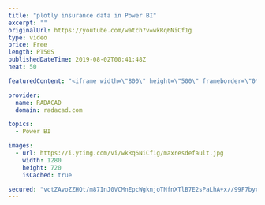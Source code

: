 ```yaml
---
title: "plotly insurance data in Power BI"
excerpt: ""
originalUrl: https://youtube.com/watch?v=wkRq6NiCf1g
type: video
price: Free
length: PT50S
publishedDateTime: 2019-08-02T00:41:48Z
heat: 50

featuredContent: "<iframe width=\"800\" height=\"500\" frameborder=\"0\" src=\"https://www.youtube.com/embed/wkRq6NiCf1g\" allow=\"accelerometer; autoplay; encrypted-media; gyroscope; picture-in-picture\" allowfullscreen></iframe>"

provider:
  name: RADACAD
  domain: radacad.com

topics:
  - Power BI

images:
  - url: https://i.ytimg.com/vi/wkRq6NiCf1g/maxresdefault.jpg
    width: 1280
    height: 720
    isCached: true

secured: "vctZAvoZZHQt/m87InJ0VCMnEpcWgknjoTNfnXTlB7E2sPaLhA+x//99F7bycOY454O+xU0KluiOV4kW97yM3XaDADyLQDP/EsYROyEDgQ+c8ujziZ8VIjWyyO0N/goeQxoY0bUCtIhwe3O2KmmPyBFcFt5RhLIuQNeaZs8hC3zu5gwLQhe8Y98NcWZMMV3ONz7EAW4HzyI9AJeG+V0Vv5MKPejv3l5l1zPBuSc0NYD/+ny7salGkGKb0ArXwjswadd4CGqi2uib+K6SKA7hsiIQyc5TyMvOjJX+7BTf6pfmZwloM//A6Li66TZ0/9d87INaHgDF/5Z5w6Quit2hEsIpTDt+Bj9Nc/Zkcr4+K14vVy9X9M3wvHg5tYpIAqJ41EVP2/LElmS8m+2lFzCj8g4lyIi+r6MpBZWKvMvAAZY=;PXhXXNB+AML1tmNPj4Qfog=="
---
```


